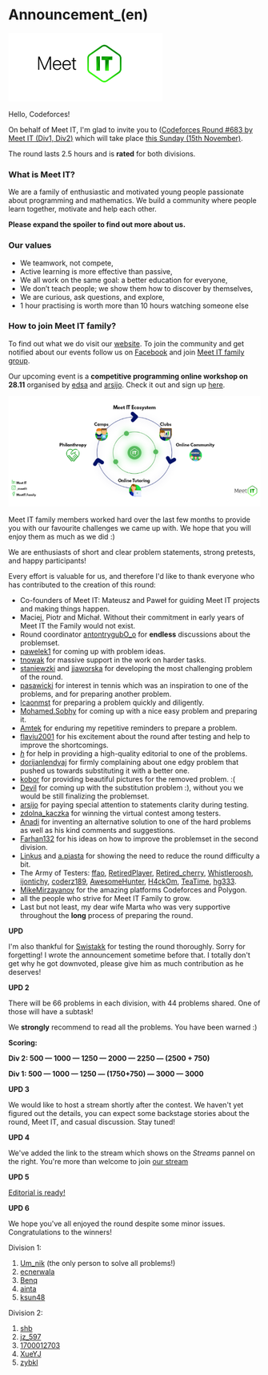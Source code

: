 # Announcement_(en)

![](images/5fbf2c3aae79d4f0d7e32a344f9478fb5ae825c2.png)

Hello, Codeforces!

On behalf of Meet IT, I'm glad to invite you to ([Codeforces Round #683 by Meet IT (Div1, Div2)](https://codeforces.com/contests/1446,1447) which will take place [this Sunday (15th November)](https://codeforces.com/https://www.timeanddate.com/worldclock/fixedtime.html?day=15&month=11&year=2020&hour=17&min=35&sec=0&p1=166). 

The round lasts 2.5 hours and is **rated** for both divisions. 

### What is Meet IT?

We are a family of enthusiastic and motivated young people passionate about programming and mathematics. We build a community where people learn together, motivate and help each other.

 **Please expand the spoiler to find out more about us.**
### Our values

 * We teamwork, not compete,
* Active learning is more effective than passive,
* We all work on the same goal: a better education for everyone,
* We don’t teach people; we show them how to discover by themselves,
* We are curious, ask questions, and explore,
* 1 hour practising is worth more than 10 hours watching someone else

### How to join Meet IT family?

To find out what we do visit our [website](https://codeforces.com/https://meetit.eu/). To join the community and get notified about our events follow us on [Facebook](https://codeforces.com/https://www.facebook.com/MeetIT.Family) and join [Meet IT family group](https://codeforces.com/https://www.facebook.com/groups/meetit).

Our upcoming event is a **competitive programming online workshop on 28.11** organised by [edsa](https://codeforces.com/profile/edsa "Master edsa") and [arsijo](https://codeforces.com/profile/arsijo "International Grandmaster arsijo"). Check it out and sign up [here](https://codeforces.com/https://www.eventbrite.com/e/meet-it-workshops-tickets-128201017695).

![ ](images/1ad5918fc84509d4947510e6ead2e679014fa2a2.png)

Meet IT family members worked hard over the last few months to provide you with our favourite challenges we came up with. We hope that you will enjoy them as much as we did :)

We are enthusiasts of short and clear problem statements, strong pretests, and happy participants!

Every effort is valuable for us, and therefore I'd like to thank everyone who has contributed to the creation of this round:

 * Co-founders of Meet IT: Mateusz and Paweł for guiding Meet IT projects and making things happen.
* Maciej, Piotr and Michał. Without their commitment in early years of Meet IT the Family would not exist.
* Round coordinator [antontrygubO_o](https://codeforces.com/profile/antontrygubO_o "International Grandmaster antontrygubO_o") for **endless** discussions about the problemset.
* [pawelek1](https://codeforces.com/profile/pawelek1 "Master pawelek1") for coming up with problem ideas.
* [tnowak](https://codeforces.com/profile/tnowak "Grandmaster tnowak") for massive support in the work on harder tasks.
* [staniewzki](https://codeforces.com/profile/staniewzki "Grandmaster staniewzki") and [jjaworska](https://codeforces.com/profile/jjaworska "International Master jjaworska") for developing the most challenging problem of the round.
* [pasawicki](https://codeforces.com/profile/pasawicki "Expert pasawicki") for interest in tennis which was an inspiration to one of the problems, and for preparing another problem.
* [lcaonmst](https://codeforces.com/profile/lcaonmst "Expert lcaonmst") for preparing a problem quickly and diligently.
* [Mohamed.Sobhy](https://codeforces.com/profile/Mohamed.Sobhy "Expert Mohamed.Sobhy") for coming up with a nice easy problem and preparing it.
* [Amtek](https://codeforces.com/profile/Amtek "Master Amtek") for enduring my repetitive reminders to prepare a problem.
* [flaviu2001](https://codeforces.com/profile/flaviu2001 "Master flaviu2001") for his excitement about the round after testing and help to improve the shortcomings.
* [_h_](https://codeforces.com/profile/_h_ "International Grandmaster _h_") for help in providing a high-quality editorial to one of the problems.
* [dorijanlendvaj](https://codeforces.com/profile/dorijanlendvaj "International Grandmaster dorijanlendvaj") for firmly complaining about one edgy problem that pushed us towards substituting it with a better one.
* [kobor](https://codeforces.com/profile/kobor "Master kobor") for providing beautiful pictures for the removed problem. :(
* [Devil](https://codeforces.com/profile/Devil "International Master Devil") for coming up with the substitution problem :), without you we would be still finalizing the problemset.
* [arsijo](https://codeforces.com/profile/arsijo "International Grandmaster arsijo") for paying special attention to statements clarity during testing.
* [zdolna_kaczka](https://codeforces.com/profile/zdolna_kaczka "International Grandmaster zdolna_kaczka") for winning the virtual contest among testers.
* [Anadi](https://codeforces.com/profile/Anadi "International Grandmaster Anadi") for inventing an alternative solution to one of the hard problems as well as his kind comments and suggestions.
* [Farhan132](https://codeforces.com/profile/Farhan132 "Candidate Master Farhan132") for his ideas on how to improve the problemset in the second division.
* [Linkus](https://codeforces.com/profile/Linkus "Master Linkus") and [a.piasta](https://codeforces.com/profile/a.piasta "Master a.piasta") for showing the need to reduce the round difficulty a bit.
* The Army of Testers: [ffao](https://codeforces.com/profile/ffao "International Grandmaster ffao"), [RetiredPlayer](https://codeforces.com/profile/RetiredPlayer "Candidate Master RetiredPlayer"), [Retired_cherry](https://codeforces.com/profile/Retired_cherry "Expert Retired_cherry"), [Whistleroosh](https://codeforces.com/profile/Whistleroosh "Expert Whistleroosh"), [ijontichy](https://codeforces.com/profile/ijontichy "Unrated, ijontichy"), [coderz189](https://codeforces.com/profile/coderz189 "Expert coderz189"), [AwesomeHunter](https://codeforces.com/profile/AwesomeHunter "Expert AwesomeHunter"), [H4ckOm](https://codeforces.com/profile/H4ckOm "Specialist H4ckOm"), [TeaTime](https://codeforces.com/profile/TeaTime "Candidate Master TeaTime"), [hg333](https://codeforces.com/profile/hg333 "Expert hg333").
* [MikeMirzayanov](https://codeforces.com/profile/MikeMirzayanov "Headquarters, MikeMirzayanov") for the amazing platforms Codeforces and Polygon.
* all the people who strive for Meet IT Family to grow.
* Last but not least, my dear wife Marta who was very supportive throughout the **long** process of preparing the round.

**UPD**

I'm also thankful for [Swistakk](https://codeforces.com/profile/Swistakk "International Grandmaster Swistakk") for testing the round thoroughly. Sorry for forgetting! I wrote the announcement sometime before that. I totally don't get why he got downvoted, please give him as much contribution as he deserves!

**UPD 2**

There will be 66 problems in each division, with 44 problems shared. One of those will have a subtask!

We **strongly** recommend to read all the problems. You have been warned :)

**Scoring:**

**Div 2: 500 — 1000 — 1250 — 2000 — 2250 — (2500 + 750)**

**Div 1: 500 — 1000 — 1250 — (1750+750) — 3000 — 3000**

**UPD 3**

We would like to host a stream shortly after the contest. We haven't yet figured out the details, you can expect some backstage stories about the round, Meet IT, and casual discussion. Stay tuned!

**UPD 4**

We've added the link to the stream which shows on the *Streams* pannel on the right. You're more than welcome to join [our stream](https://codeforces.com/https://www.youtube.com/watch?v=FZZGYMs_-f8&feature=youtu.be&fbclid=IwAR1GCdUBGHgv9iRlwYIGXcNYRjirDQ5adOlzXIAm-Inh25enTfJ-ezLGzaM)

**UPD 5**

[Editorial is ready!](E_(en).md)

**UPD 6**

We hope you've all enjoyed the round despite some minor issues. Congratulations to the winners! 

Division 1:

 1. [Um_nik](https://codeforces.com/profile/Um_nik "Legendary Grandmaster Um_nik") (the only person to solve all problems!)
2. [ecnerwala](https://codeforces.com/profile/ecnerwala "Legendary Grandmaster ecnerwala")
3. [Benq](https://codeforces.com/profile/Benq "Legendary Grandmaster Benq")
4. [ainta](https://codeforces.com/profile/ainta "Legendary Grandmaster ainta")
5. [ksun48](https://codeforces.com/profile/ksun48 "Legendary Grandmaster ksun48")

Division 2:

 1. [shb](https://codeforces.com/profile/shb "Master shb")
2. [jz_597](https://codeforces.com/profile/jz_597 "Candidate Master jz_597")
3. [1700012703](https://codeforces.com/profile/1700012703 "Newbie 1700012703")
4. [XueYJ](https://codeforces.com/profile/XueYJ "Candidate Master XueYJ")
5. [zybkl](https://codeforces.com/profile/zybkl "Master zybkl")

